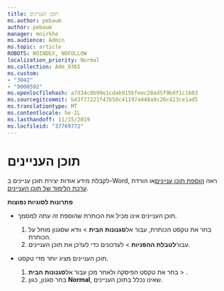 ```yaml
---
title: תוכן העניינים
ms.author: pebaum
author: pebaum
manager: mnirkhe
ms.audience: Admin
ms.topic: article
ROBOTS: NOINDEX, NOFOLLOW
localization_priority: Normal
ms.collection: Adm_O365
ms.custom:
- "3042"
- "9000592"
ms.openlocfilehash: a7d34c8b99e1cdab915bfeec20ad5f9bdf1c1603
ms.sourcegitcommit: b43f77221f47b50c41197a448a9c26c423ce1ad5
ms.translationtype: MT
ms.contentlocale: he-IL
ms.lasthandoff: 11/15/2019
ms.locfileid: "37769772"
---
```

# <a name="table-of-contents"></a>תוכן העניינים

לקבלת מידע אודות יצירת תוכן עניינים ב-Word, ראה [הוספת תוכן עניינים](https://support.office.com/article/882e8564-0edb-435e-84b5-1d8552ccf0c0)או הורדת [ערכת הלימוד של תוכן העניינים](https://go.microsoft.com/fwlink/?linkid=2065106).

**פתרונות לסוגיות נפוצות**

- תוכן העניינים אינו מכיל את הכותרת שהוספת זה עתה למסמך.
  1. בחר את טקסט הכותרת, עבור אל**סגנונות** **הבית** > וודא שסגנון מוחל על הכותרת.
  2. עבור**לטבלת** **ההפניות** > לעדכונים כדי לעדכן את תוכן העניינים.

- תוכן העניינים מציג יותר מדי טקסט. 
  1. בחר את טקסט הפיסקה ולאחר מכן עבור אל**סגנונות** **הבית** > .
  2. בחר סגנון, כגון **Normal**, שאינו נכלל בתוכן העניינים.